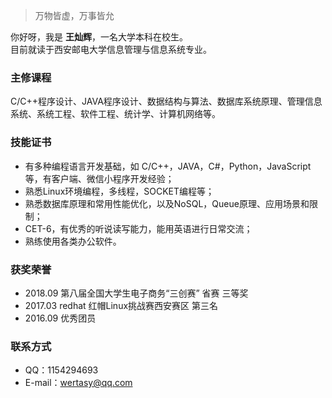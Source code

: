 > 万物皆虚，万事皆允

你好呀，我是 **王灿辉**，一名大学本科在校生。<br/>
目前就读于西安邮电大学信息管理与信息系统专业。

### 主修课程
C/C++程序设计、JAVA程序设计、数据结构与算法、数据库系统原理、管理信息系统、系统工程、软件工程、统计学、计算机网络等。

### 技能证书
- 有多种编程语言开发基础，如 C/C++，JAVA，C#，Python，JavaScript等，有客户端、微信小程序开发经验；
- 熟悉Linux环境编程，多线程，SOCKET编程等；
- 熟悉数据库原理和常用性能优化，以及NoSQL，Queue原理、应用场景和限制；
- CET-6，有优秀的听说读写能力，能用英语进行日常交流；
- 熟练使用各类办公软件。

### 获奖荣誉
- 2018.09    第八届全国大学生电子商务“三创赛” 省赛 三等奖
- 2017.03    redhat 红帽Linux挑战赛西安赛区 第三名
- 2016.09    优秀团员

### 联系方式
- QQ：1154294693
- E-mail：<wertasy@qq.com>
